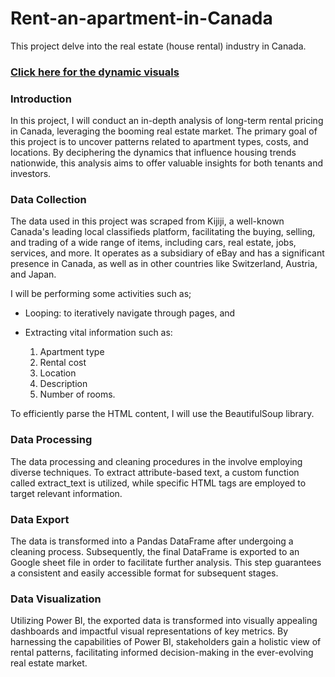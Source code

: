 # Rent-an-apartment-in-Canada
This project delve into the real estate (house rental) industry in Canada.
### [Click here for the dynamic visuals](https://app.powerbi.com/view?r=eyJrIjoiNDIxOGNjZWMtNDMwZi00NWNhLTkzZDktM2Y3NDEyNzBhYzNiIiwidCI6ImFlM2E5OTA2LTc4MWEtNDQ2YS1iZGI2LTYzNzdjMDllMmM2ZiIsImMiOjF9&pageName=ReportSection)

### Introduction
In this project, I will conduct an in-depth analysis of long-term rental pricing in Canada, leveraging the booming real estate market. The primary goal of this project is to uncover patterns related to apartment types, costs, and locations. By deciphering the dynamics that influence housing trends nationwide, this analysis aims to offer valuable insights for both tenants and investors.

### Data Collection

The data used in this project was scraped from Kijiji, a well-known Canada's leading local classifieds platform, facilitating the buying, selling, and trading of a wide range of items, including cars, real estate, jobs, services, and more. It operates as a subsidiary of eBay and has a significant presence in Canada, as well as in other countries like Switzerland, Austria, and Japan. 
 
 I will be performing some activities such as;

- Looping: to iteratively navigate through pages, and
- Extracting vital information such as:

    1. Apartment type
    2. Rental cost
    3. Location
    4. Description
    5. Number of rooms. 


To efficiently parse the HTML content, I will use the BeautifulSoup library.

### Data Processing
The data processing and cleaning procedures in the involve employing diverse techniques. To extract attribute-based text, a custom function called extract_text is utilized, while specific HTML tags are employed to target relevant information.

### Data Export
The data is transformed into a Pandas DataFrame after undergoing a cleaning process. Subsequently, the final DataFrame is exported to an Google sheet file in order to facilitate further analysis. This step guarantees a consistent and easily accessible format for subsequent stages.

### Data Visualization
Utilizing Power BI, the exported data is transformed into visually appealing dashboards and impactful visual representations of key metrics. By harnessing the capabilities of Power BI, stakeholders gain a holistic view of rental patterns, facilitating informed decision-making in the ever-evolving real estate market.
